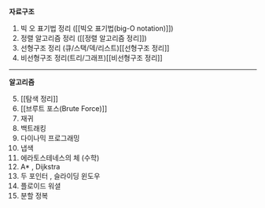 **자료구조**


1. 빅 오 표기법 정리 ([[빅오 표기법(big-O notation)]])
2. 정렬 알고리즘 정리 ([[정렬 알고리즘 정리]])
3. 선형구조 정리 (큐/스택/덱/리스트)[[선형구조 정리]]
4. 비선형구조 정리(트리/그래프)[[비선형구조 정리]]

---
**알고리즘**


5. [[탐색 정리]]
6. [[브루트 포스(Brute Force)]]
7. 재귀 
8. 백트래킹 
9. 다이나믹 프로그래밍
10. 냅색 
11. 에라토스테네스의 체 (수학)
12. A\* , Dijkstra
13. 두 포인터 , 슬라이딩 윈도우
14. 플로이드 워셜
15. 분할 정복




